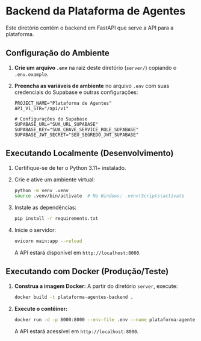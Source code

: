 # Backend da Plataforma de Agentes

Este diretório contém o backend em FastAPI que serve a API para a plataforma.

## Configuração do Ambiente

1.  **Crie um arquivo `.env`** na raiz deste diretório (`server/`) copiando o `.env.example`.
2.  **Preencha as variáveis de ambiente** no arquivo `.env` com suas credenciais do Supabase e outras configurações:

    ```
    PROJECT_NAME="Plataforma de Agentes"
    API_V1_STR="/api/v1"

    # Configurações do Supabase
    SUPABASE_URL="SUA_URL_SUPABASE"
    SUPABASE_KEY="SUA_CHAVE_SERVICE_ROLE_SUPABASE"
    SUPABASE_JWT_SECRET="SEU_SEGREDO_JWT_SUPABASE"
    ```

## Executando Localmente (Desenvolvimento)

1.  Certifique-se de ter o Python 3.11+ instalado.
2.  Crie e ative um ambiente virtual:
    ```sh
    python -m venv .venv
    source .venv/bin/activate  # No Windows: .venv\Scripts\activate
    ```
3.  Instale as dependências:
    ```sh
    pip install -r requirements.txt
    ```
4.  Inicie o servidor:
    ```sh
    uvicorn main:app --reload
    ```

    A API estará disponível em `http://localhost:8000`.

## Executando com Docker (Produção/Teste)

1.  **Construa a imagem Docker:**
    A partir do diretório `server`, execute:
    ```sh
    docker build -t plataforma-agentes-backend .
    ```

2.  **Execute o contêiner:**
    ```sh
    docker run -d -p 8000:8000 --env-file .env --name plataforma-agentes-backend-container plataforma-agentes-backend
    ```

    A API estará acessível em `http://localhost:8000`.
